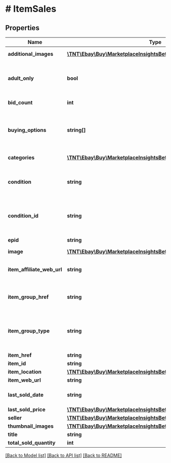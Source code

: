 # # ItemSales

## Properties

Name | Type | Description | Notes
------------ | ------------- | ------------- | -------------
**additional_images** | [**\TNT\Ebay\Buy\MarketplaceInsightsBeta\V1\Model\Image[]**](Image.md) | An array of containers with the URLs for the images that are in addition to the primary image.  The primary image is returned in the &lt;b&gt; image.imageUrl&lt;/b&gt; field. | [optional]
**adult_only** | **bool** | This indicates if the item is for  adults only. For more information about adult-only items on eBay, see &lt;a href&#x3D;\&quot;https://pages.ebay.com/help/policies/adult-only.html\&quot; target&#x3D;\&quot;_blank\&quot;&gt;Adult items policy&lt;/a&gt; for sellers and &lt;a href&#x3D;\&quot;https://www.ebay.com/help/terms-conditions/default/searching-adult-items?id&#x3D;4661\&quot; target&#x3D;\&quot;_blank\&quot;&gt;Adult-Only items on eBay&lt;/a&gt; for buyers. | [optional]
**bid_count** | **int** | This integer value indicates the total number of bids that have been placed for an auction item. This field is only returned for auction items. | [optional]
**buying_options** | **string[]** | A comma separated list of the purchase options available for the item, such as FIXED_PRICE, AUCTION.  &lt;ul&gt; &lt;li&gt;&lt;code&gt;FIXED_PRICE&lt;/code&gt; - Returned for fixed-price items (non-auction)&lt;/li&gt;  &lt;li&gt;&lt;code&gt;AUCTION&lt;/code&gt; - Returned for auction items without Buy It Now feature&lt;/li&gt;  &lt;li&gt;&lt;code&gt;FIXED_PRICE&lt;/code&gt; and &lt;code&gt;AUCTION&lt;/code&gt; - Returned for auction items enabled with the Buy It Now feature&lt;/li&gt; &lt;/ul&gt; Code so that your app gracefully handles any future changes to this list. | [optional]
**categories** | [**\TNT\Ebay\Buy\MarketplaceInsightsBeta\V1\Model\Category[]**](Category.md) | This container returns the primary category ID of the item, as well as the secondary category if the item was listed in two categories. | [optional]
**condition** | **string** | The text describing the condition of the item, such as New or Used. For a list of condition names, see &lt;a href&#x3D;\&quot;https://developer.ebay.com/devzone/finding/callref/enums/conditionIdList.html\&quot; target&#x3D;\&quot;_blank\&quot;&gt;Item Condition IDs and Names&lt;/a&gt;.  &lt;br /&gt;&lt;br /&gt;Code so that your app gracefully handles any future changes to this list. | [optional]
**condition_id** | **string** | The identifier of the condition of the item. For example, 1000 is the identifier for NEW. For a list of condition names and IDs, see &lt;a href&#x3D;\&quot;https://developer.ebay.com/devzone/finding/callref/enums/conditionIdList.html\&quot; target&#x3D;\&quot;_blank\&quot;&gt;Item Condition IDs and Names&lt;/a&gt;. &lt;br /&gt;&lt;br /&gt;Code so that your app gracefully handles any future changes to this list. | [optional]
**epid** | **string** | An ePID is the eBay product identifier of a product from the eBay product catalog.  This indicates the product in which the item belongs. | [optional]
**image** | [**\TNT\Ebay\Buy\MarketplaceInsightsBeta\V1\Model\Image**](Image.md) |  | [optional]
**item_affiliate_web_url** | **string** | The URL to the View Item page of the item, which includes the affiliate tracking ID. This field is only returned if the eBay partner  enables affiliate tracking for the item by including the &lt;code&gt;&lt;a href&#x3D;\&quot;/api-docs/buy/static/api-browse.html#Headers\&quot;&gt;X-EBAY-C-ENDUSERCTX&lt;/a&gt;&lt;/code&gt; request header in the method. | [optional]
**item_group_href** | **string** | The HATEOAS reference of the parent page of the item group. An item group is an item that has various aspect differences, such as color, size, storage capacity, etc. &lt;br /&gt; &lt;br /&gt;&lt;span class&#x3D;\&quot;tablenote\&quot;&gt; &lt;b&gt;  Note: &lt;/b&gt;This field is returned only for item groups.&lt;/span&gt; | [optional]
**item_group_type** | **string** | Indicates the item group type. An item group is an item that has various aspect differences, such as color, size, storage capacity, etc. &lt;br /&gt;&lt;br /&gt;Currently, only the &lt;code&gt;SELLER_DEFINED_VARIATIONS&lt;/code&gt; group type is supported and indicates that this is an item group created by the seller.&lt;br /&gt; &lt;br /&gt;&lt;span class&#x3D;\&quot;tablenote\&quot;&gt; &lt;b&gt; Note: &lt;/b&gt;This field is returned only for item groups.&lt;/span&gt;&lt;br /&gt;&lt;br /&gt;Code so that your app gracefully handles any future changes to this list. | [optional]
**item_href** | **string** | The URI of the item. | [optional]
**item_id** | **string** | The unique RESTful identifier of the item. | [optional]
**item_location** | [**\TNT\Ebay\Buy\MarketplaceInsightsBeta\V1\Model\ItemLocation**](ItemLocation.md) |  | [optional]
**item_web_url** | **string** | The URL to the View Item page of the item. | [optional]
**last_sold_date** | **string** | The date the last item was purchased within the last 90 days. The &lt;b&gt;totalSoldQuantity&lt;/b&gt; returns the total number of items that were sold. This field returns the date the last item in that group was sold. | [optional]
**last_sold_price** | [**\TNT\Ebay\Buy\MarketplaceInsightsBeta\V1\Model\ConvertedAmount**](ConvertedAmount.md) |  | [optional]
**seller** | [**\TNT\Ebay\Buy\MarketplaceInsightsBeta\V1\Model\Seller**](Seller.md) |  | [optional]
**thumbnail_images** | [**\TNT\Ebay\Buy\MarketplaceInsightsBeta\V1\Model\Image[]**](Image.md) | An array of thumbnail images for the item. | [optional]
**title** | **string** | The seller-created title of the item.  &lt;br&gt;&lt;br&gt;&lt;b&gt;Maximum Length: &lt;/b&gt; 80 characters | [optional]
**total_sold_quantity** | **int** | The total number of this item that have been sold. | [optional]

[[Back to Model list]](../../README.md#models) [[Back to API list]](../../README.md#endpoints) [[Back to README]](../../README.md)
